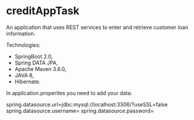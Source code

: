 # creditAppTask

An application that uses REST services to enter and retrieve customer loan information.

Technologies:
- SpringBoot 2.0,
- Spring DATA JPA,
- Apache Maven 3.6.0,
- JAVA 8,
- Hibernate.


In application.properites you need to add your data:

spring.datasource.url=jdbc:mysql://localhost:3306/<name of your schema from DB>?useSSL=false
spring.datasource.username=<your username>
spring.datasource.password=<your password>
